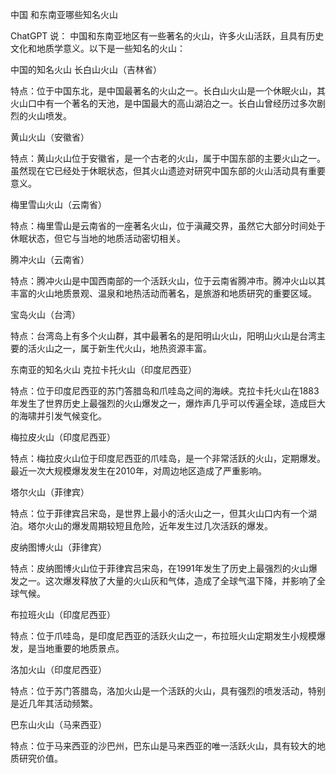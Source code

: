 

中国 和东南亚哪些知名火山


ChatGPT 说：
中国和东南亚地区有一些著名的火山，许多火山活跃，且具有历史文化和地质学意义。以下是一些知名的火山：

中国的知名火山
长白山火山（吉林省）

特点：位于中国东北，是中国最著名的火山之一。长白山火山是一个休眠火山，其火山口中有一个著名的天池，是中国最大的高山湖泊之一。长白山曾经历过多次剧烈的火山喷发。

黄山火山（安徽省）

特点：黄山火山位于安徽省，是一个古老的火山，属于中国东部的主要火山之一。虽然现在它已经处于休眠状态，但其火山遗迹对研究中国东部的火山活动具有重要意义。

梅里雪山火山（云南省）

特点：梅里雪山是云南省的一座著名火山，位于滇藏交界，虽然它大部分时间处于休眠状态，但它与当地的地质活动密切相关。

腾冲火山（云南省）

特点：腾冲火山是中国西南部的一个活跃火山，位于云南省腾冲市。腾冲火山以其丰富的火山地质景观、温泉和地热活动而著名，是旅游和地质研究的重要区域。

宝岛火山（台湾）

特点：台湾岛上有多个火山群，其中最著名的是阳明山火山，阳明山火山是台湾主要的活火山之一，属于新生代火山，地热资源丰富。

东南亚的知名火山
克拉卡托火山（印度尼西亚）

特点：位于印度尼西亚的苏门答腊岛和爪哇岛之间的海峡。克拉卡托火山在1883年发生了世界历史上最强烈的火山爆发之一，爆炸声几乎可以传遍全球，造成巨大的海啸并引发气候变化。

梅拉皮火山（印度尼西亚）

特点：梅拉皮火山位于印度尼西亚的爪哇岛，是一个非常活跃的火山，定期爆发。最近一次大规模爆发发生在2010年，对周边地区造成了严重影响。

塔尔火山（菲律宾）

特点：位于菲律宾吕宋岛，是世界上最小的活火山之一，但其火山口内有一个湖泊。塔尔火山的爆发周期较短且危险，近年发生过几次活跃的爆发。

皮纳图博火山（菲律宾）

特点：皮纳图博火山位于菲律宾吕宋岛，在1991年发生了历史上最强烈的火山爆发之一。这次爆发释放了大量的火山灰和气体，造成了全球气温下降，并影响了全球气候。

布拉班火山（印度尼西亚）

特点：位于爪哇岛，是印度尼西亚的活跃火山之一，布拉班火山定期发生小规模爆发，是当地重要的地质景点。

洛加火山（印度尼西亚）

特点：位于苏门答腊岛，洛加火山是一个活跃的火山，具有强烈的喷发活动，特别是近几年其活动频繁。

巴东山火山（马来西亚）

特点：位于马来西亚的沙巴州，巴东山是马来西亚的唯一活跃火山，具有较大的地质研究价值。